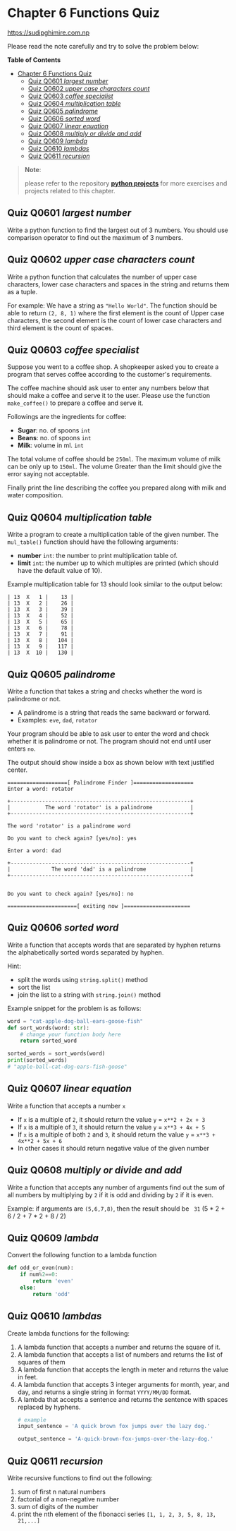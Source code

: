# Chapter 6 Functions Quiz
https://sudipghimire.com.np

Please read the note carefully and try to solve the problem below:

**Table of Contents**
- [Chapter 6 Functions Quiz](#chapter-6-functions-quiz)
  - [Quiz Q0601 _largest number_](#quiz-q0601-largest-number)
  - [Quiz Q0602 _upper case characters count_](#quiz-q0602-upper-case-characters-count)
  - [Quiz Q0603  _coffee specialist_](#quiz-q0603--coffee-specialist)
  - [Quiz Q0604 _multiplication table_](#quiz-q0604-multiplication-table)
  - [Quiz Q0605 _palindrome_](#quiz-q0605-palindrome)
  - [Quiz Q0606 _sorted word_](#quiz-q0606-sorted-word)
  - [Quiz Q0607 _linear equation_](#quiz-q0607-linear-equation)
  - [Quiz Q0608 _multiply or divide and add_](#quiz-q0608-multiply-or-divide-and-add)
  - [Quiz Q0609 _lambda_](#quiz-q0609-lambda)
  - [Quiz Q0610 _lambdas_](#quiz-q0610-lambdas)
  - [Quiz Q0611   _recursion_](#quiz-q0611---recursion)



> **Note**:
> 
> please refer to the repository
> **[python projects](https://github.com/ghimiresdp/python-projects)** for more
> exercises and projects related to this chapter.
> 

## Quiz Q0601 _largest number_
Write a python function to find the largest out of 3 numbers.
You should use comparison operator to find out the maximum of 3 numbers.


## Quiz Q0602 _upper case characters count_
Write a python function that calculates the number of upper case characters, lower case characters and spaces in the string and returns them as a tuple.

For example: We have a string as `"Hello World"`. The function should be able to return `(2, 8, 1)` where the first element is the count of Upper case characters, the second element is the count of lower case characters and third element is the count of spaces.


## Quiz Q0603  _coffee specialist_
Suppose you went to a coffee shop. A shopkeeper asked you to create a program that serves coffee according to the customer's requirements.

The coffee machine should ask user to enter any numbers below that should make a coffee and serve it to the user.
Please use the function `make_coffee()` to prepare a coffee and serve it.

Followings are the ingredients for coffee:

- **Sugar**: no. of spoons  `int`
- **Beans**: no. of spoons  `int`
- **Milk**: volume in ml.   `int`

The total volume of coffee should be `250ml`. The maximum volume of milk can be only up to  `150ml`. The volume Greater than the limit
should give the error saying not acceptable.

Finally print the line describing the coffee you prepared along with  milk and water composition.


## Quiz Q0604 _multiplication table_

Write a program to create a multiplication table of the given number.
The `mul_table()` function should have the following arguments:
- **number** `int`: the number to print multiplication table of.
- **limit** `int`: the number up to which multiples are printed (which should have the default value of 10).

Example multiplication table for 13 should look similar to the output below:

```
| 13  X   1 |    13 |
| 13  X   2 |    26 |
| 13  X   3 |    39 |
| 13  X   4 |    52 |
| 13  X   5 |    65 |
| 13  X   6 |    78 |
| 13  X   7 |    91 |
| 13  X   8 |   104 |
| 13  X   9 |   117 |
| 13  X  10 |   130 |
```

## Quiz Q0605 _palindrome_
Write a function that takes a string and checks whether the word is palindrome or not.

- A palindrome is a string that reads the same backward or forward.
- Examples: `eve`, `dad`, `rotator`

Your program should be able to ask user to enter the word and check whether it is palindrome or not. The program should not end until user enters `no`.

The output should show inside a box as shown below with text justified center.

```
===================[ Palindrome Finder ]===================
Enter a word: rotator

+---------------------------------------------------------+
|           The word 'rotator' is a palindrome            |
+---------------------------------------------------------+

The word 'rotator' is a palindrome word

Do you want to check again? [yes/no]: yes

Enter a word: dad

+---------------------------------------------------------+
|             The word 'dad' is a palindrome              |
+---------------------------------------------------------+


Do you want to check again? [yes/no]: no

======================[ exiting now ]=====================
```

## Quiz Q0606 _sorted word_

Write a function that accepts words that are separated by hyphen returns the alphabetically sorted words
separated by hyphen.

Hint:
- split the words using `string.split()` method
- sort the list
- join the list to a string with `string.join()` method

Example snippet for the problem is as follows:
```python
word = "cat-apple-dog-ball-ears-goose-fish"
def sort_words(word: str):
    # change your function body here
    return sorted_word

sorted_words = sort_words(word)
print(sorted_words)
# "apple-ball-cat-dog-ears-fish-goose"
```

## Quiz Q0607 _linear equation_

Write a function that accepts a number `x`
- If `x` is a multiple of `2`, it should return the value `y` = `x**2 + 2x + 3`
- If `x` is a multiple of `3`, it should return the value `y` = `x**3 + 4x + 5`
- If `x` is a multiple of both `2` and `3`, it should return the value `y` = `x**3 + 4x**2 + 5x + 6`
- In other cases it should return negative value of the given number


## Quiz Q0608 _multiply or divide and add_

Write a function that accepts any number of arguments
find out the sum of all numbers by multiplying by `2` if it is odd and dividing by `2` if it is even.

Example:  if arguments are `(5,6,7,8)`, then the result should be ` 31` (5 * 2 + 6 / 2 + 7 * 2 + 8 / 2)


## Quiz Q0609 _lambda_

Convert the following function to a lambda function

```python
def odd_or_even(num):
    if num%2==0:
        return 'even'
    else:
        return 'odd'
```

## Quiz Q0610 _lambdas_

Create lambda functions for the following:

1. A lambda function that accepts a number and returns the square of it.
2. A lambda function that accepts a list of numbers and returns the list of squares of them
3. A lambda function that accepts the length in meter and returns the value in feet.
4. A lambda function that accepts 3 integer arguments for month, year, and day, and returns a single string in format `YYYY/MM/DD` format.
5. A lambda that accepts a sentence and returns the sentence with spaces replaced by hyphens.
   ``` python
   # example
   input_sentence = 'A quick brown fox jumps over the lazy dog.'

   output_sentence = 'A-quick-brown-fox-jumps-over-the-lazy-dog.'
   ```


## Quiz Q0611   _recursion_

Write recursive functions to find out the following:

1. sum of first n natural numbers
2. factorial of a non-negative number
3. sum of digits of the number
4. print the nth element of the fibonacci series `[1, 1, 2, 3, 5, 8, 13, 21,...]`
